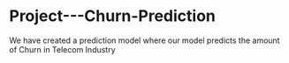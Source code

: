 # Project---Churn-Prediction
We have created a prediction model where our model predicts the amount of Churn in Telecom Industry
